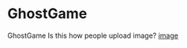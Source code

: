 # GhostGame
GhostGame
Is this how people upload image?
[image](https://github.com/MagicKey23/GhostGame/blob/master/Ghost.jpg)
